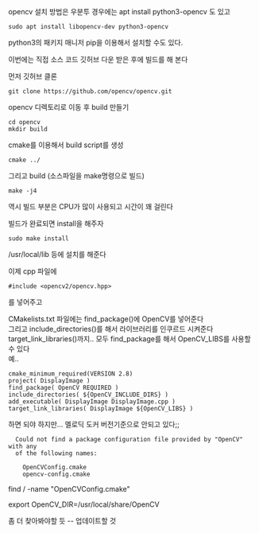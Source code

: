 opencv 설치 방법은 우분투 경우에는 apt install python3-opencv 도 있고   

```
sudo apt install libopencv-dev python3-opencv
```

python3의 패키지 매니저 pip을 이용해서 설치할 수도 있다. 


이번에는 직접 소스 코드 깃허브 다운 받은 후에 빌드를 해 본다 

먼저 깃허브 클론
```
git clone https://github.com/opencv/opencv.git
```

opencv 디렉토리로 이동 후 build 만들기
```
cd opencv
mkdir build
```

cmake를 이용해서 build script를 생성
```
cmake ../
```

그리고 build (소스파일을 make명령으로 빌드)
```
make -j4
```
역시 빌드 부분은 CPU가 많이 사용되고 시간이 꽤 걸린다  

빌드가 완료되면 install을 해주자  
```
sudo make install 
```

/usr/local/lib 등에 설치를 해준다  


이제 cpp 파일에 
```
#include <opencv2/opencv.hpp>
```
를 넣어주고 

CMakelists.txt 파일에는 find_package()에 OpenCV를 넣어준다   
그리고 include_directories()를 해서 라이브러리를 인쿠르드 시켜준다  
target_link_libraries()까지.. 모두 find_package를 해서 OpenCV_LIBS를 사용할 수 있다  
예..
```
cmake_minimum_required(VERSION 2.8)
project( DisplayImage )
find_package( OpenCV REQUIRED )
include_directories( ${OpenCV_INCLUDE_DIRS} )
add_executable( DisplayImage DisplayImage.cpp )
target_link_libraries( DisplayImage ${OpenCV_LIBS} )
```

하면 되야 하지만... 멜로딕 도커 버전기준으로 안되고 있다;;

```
  Could not find a package configuration file provided by "OpenCV" with any
  of the following names:

    OpenCVConfig.cmake
    opencv-config.cmake
```


find / -name "OpenCVConfig.cmake"

export OpenCV_DIR=/usr/local/share/OpenCV

좀 더 찾아봐야할 듯 -- 업데이트할 것




